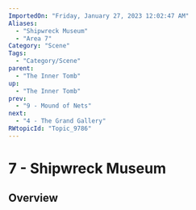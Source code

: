 ```yaml
---
ImportedOn: "Friday, January 27, 2023 12:02:47 AM"
Aliases:
  - "Shipwreck Museum"
  - "Area 7"
Category: "Scene"
Tags:
  - "Category/Scene"
parent:
  - "The Inner Tomb"
up:
  - "The Inner Tomb"
prev:
  - "9 - Mound of Nets"
next:
  - "4 - The Grand Gallery"
RWtopicId: "Topic_9786"
---
```

# 7 - Shipwreck Museum
## Overview
